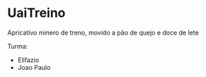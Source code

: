 # UaiTreino
Apricativo minero de treno, movido a pão de quejo e doce de lete

Turma:

- Elifazio 
- Joao Paulo

